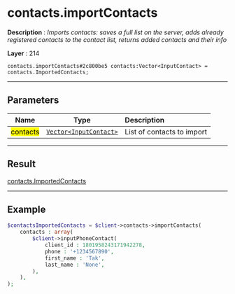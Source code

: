 # contacts.importContacts

**Description** : *Imports contacts: saves a full list on the server, adds already registered contacts to the contact list, returns added contacts and their info*

**Layer** : 214

```tl
contacts.importContacts#2c800be5 contacts:Vector<InputContact> = contacts.ImportedContacts;
```

---

## Parameters

| Name | Type | Description |
| :---: | :---: | :--- |
| <mark>contacts</mark> | [`Vector<InputContact>`](type/InputContact) | List of contacts to import |

---

## Result

[contacts.ImportedContacts](type/contacts.ImportedContacts)

---

## Example

```php
$contactsImportedContacts = $client->contacts->importContacts(
	contacts : array(
		$client->inputPhoneContact(
			client_id : 1801958243171942278,
			phone : '+1234567890',
			first_name : 'Tak',
			last_name : 'None',
		),
	),
);
```